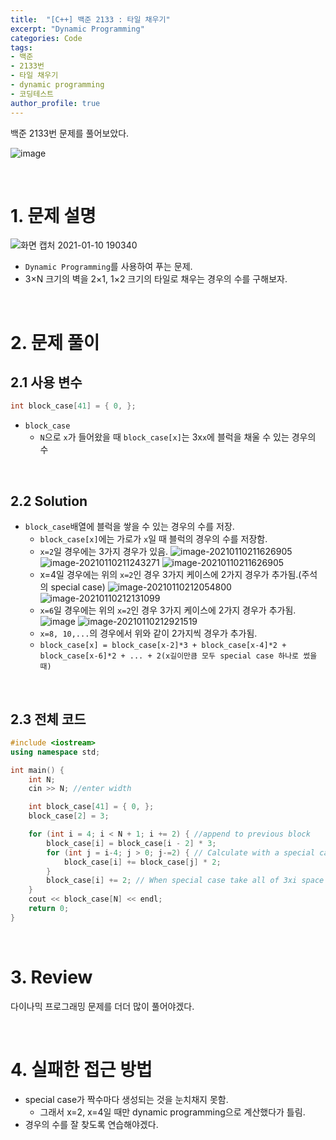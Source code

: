 ```yaml
---
title:  "[C++] 백준 2133 : 타일 채우기"
excerpt: "Dynamic Programming"
categories: Code
tags: 
- 백준
- 2133번
- 타일 채우기
- dynamic programming
- 코딩테스트
author_profile: true
---
```


백준 2133번 문제를 풀어보았다.

![image](https://user-images.githubusercontent.com/37764581/104123639-b52d3680-538f-11eb-9cd2-e042582965c4.png)

<br>

# 1. 문제 설명

![화면 캡처 2021-01-10 190340](https://user-images.githubusercontent.com/37764581/104119987-d3d30380-5376-11eb-9dce-ad8b98d1cfb9.png)

+ `Dynamic Programming`를 사용하여 푸는 문제.
+ 3×N 크기의 벽을 2×1, 1×2 크기의 타일로 채우는 경우의 수를 구해보자.

<br>

# 2. 문제 풀이

## 2.1 사용 변수

```cpp
int block_case[41] = { 0, };
```

+ `block_case`
  + `N`으로 `x`가 들어왔을 때 `block_case[x]`는 3x`x`에 블럭을 채울 수 있는 경우의 수

<br>

## 2.2 Solution

+ `block_case`배열에 블럭을 쌓을 수 있는 경우의 수를 저장.
  + `block_case[x]`에는 가로가 `x`일 때 블럭의 경우의 수를 저장함.
  + `x=2`일 경우에는 3가지 경우가 있음.
     ![image-20210110211626905](https://user-images.githubusercontent.com/37764581/104126821-237af480-53a2-11eb-9be3-74f8dc6e3445.png) ![image-20210110211243271](https://user-images.githubusercontent.com/37764581/104122508-af802280-5388-11eb-9f27-98e159c615b2.png) ![image-20210110211626905](https://user-images.githubusercontent.com/37764581/104122578-23222f80-5389-11eb-8baf-d96eae712bb8.png)
  + x=4일 경우에는 위의 `x=2`인 경우 3가지 케이스에  2가지 경우가 추가됨.(주석의 special case)
      ![image-20210110212054800](https://user-images.githubusercontent.com/37764581/104122676-bfe4cd00-5389-11eb-8f72-4b455d494473.png) ![image-20210110212131099](https://user-images.githubusercontent.com/37764581/104122685-d428ca00-5389-11eb-86f2-0a6b0c7a947b.png) 
  + `x=6`일 경우에는 위의 `x=2`인 경우 3가지 케이스에 2가지 경우가 추가됨.
     ![image](https://user-images.githubusercontent.com/37764581/104122877-f96a0800-538a-11eb-82c2-1cb804cd54ae.png) ![image-20210110212921519](https://user-images.githubusercontent.com/37764581/104122872-ece5af80-538a-11eb-972a-514c1e1fde77.png) 
  + `x=8, 10,...`의 경우에서 위와 같이 2가지씩 경우가 추가됨.
  + `block_case[x] = block_case[x-2]*3 + block_case[x-4]*2 + block_case[x-6]*2 + ... + 2(x길이만큼 모두 special case 하나로 썼을 때)`



<br>

## 2.3 전체 코드

```cpp
#include <iostream>
using namespace std;

int main() {
	int N;
	cin >> N; //enter width

	int block_case[41] = { 0, };
	block_case[2] = 3;

	for (int i = 4; i < N + 1; i += 2) { //append to previous block
		block_case[i] = block_case[i - 2] * 3; 
		for (int j = i-4; j > 0; j-=2) { // Calculate with a special case (N = 4,6,8, ...)
			block_case[i] += block_case[j] * 2;
		}
		block_case[i] += 2; // When special case take all of 3xi space
	}
	cout << block_case[N] << endl;
	return 0;
}
```
<br>

# 3. Review

다이나믹 프로그래밍 문제를 더더 많이 풀어야겠다.

<br>

# 4. 실패한 접근 방법

+ special case가 짝수마다 생성되는 것을 눈치채지 못함.
  + 그래서 x=2, x=4일 때만 dynamic programming으로 계산했다가 틀림.
+ 경우의 수를 잘 찾도록 연습해야겠다.

